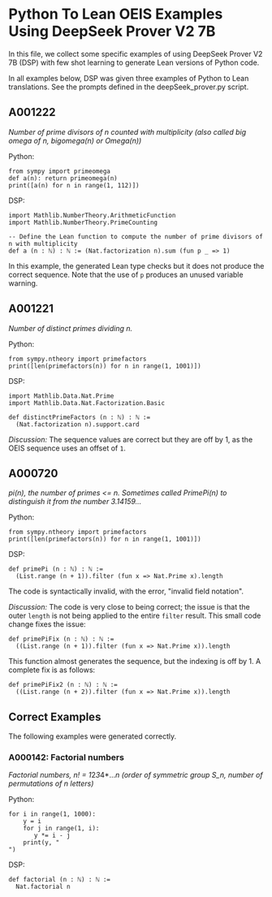 # Python To Lean OEIS Examples Using DeepSeek Prover V2 7B
In this file, we collect some specific examples of using DeepSeek Prover V2 7B (DSP)
with few shot learning to generate Lean versions of Python code. 

In all examples below, DSP was given three examples of Python to Lean 
translations. See the prompts defined in the deepSeek_prover.py script. 


## A001222

*Number of prime divisors of n counted with multiplicity (also called big omega of n, bigomega(n) or Omega(n))*

Python:

```
from sympy import primeomega
def a(n): return primeomega(n)
print([a(n) for n in range(1, 112)])
```

DSP:

```
import Mathlib.NumberTheory.ArithmeticFunction
import Mathlib.NumberTheory.PrimeCounting

-- Define the Lean function to compute the number of prime divisors of n with multiplicity
def a (n : ℕ) : ℕ := (Nat.factorization n).sum (fun p _ => 1)
```

In this example, the generated Lean type checks but it does 
not produce the correct sequence. Note that the use of `p` produces an 
unused variable warning. 


## A001221

*Number of distinct primes dividing n.*

Python:
```
from sympy.ntheory import primefactors
print([len(primefactors(n)) for n in range(1, 1001)])
```

DSP:
```
import Mathlib.Data.Nat.Prime
import Mathlib.Data.Nat.Factorization.Basic

def distinctPrimeFactors (n : ℕ) : ℕ :=
  (Nat.factorization n).support.card
```

*Discussion:*
The sequence values are correct but they are off by 1, as the 
OEIS sequence uses an offset of `1`. 


## A000720

*pi(n), the number of primes <= n. Sometimes called PrimePi(n) to distinguish it from the number 3.14159...*

Python: 
```
from sympy.ntheory import primefactors
print([len(primefactors(n)) for n in range(1, 1001)])
```

DSP:
```
def primePi (n : ℕ) : ℕ :=
  (List.range (n + 1)).filter (fun x => Nat.Prime x).length
```
The code is syntactically invalid, with the error, "invalid field notation".


*Discussion:* The code is very close to being correct; the 
issue is that the outer `length` is not being applied to the
entire `filter` result. This small code change fixes
the issue:

```
def primePiFix (n : ℕ) : ℕ :=
  ((List.range (n + 1)).filter (fun x => Nat.Prime x)).length
```
This function almost generates the sequence, but the indexing
is off by 1. A complete fix is as follows:

```
def primePiFix2 (n : ℕ) : ℕ :=
  ((List.range (n + 2)).filter (fun x => Nat.Prime x)).length
```



## Correct Examples

The following examples were generated correctly. 


### A000142: Factorial numbers

*Factorial numbers, n! = 1*2*3*4*...*n (order of symmetric group S_n, number of permutations of n letters)*


Python:
```
for i in range(1, 1000):
    y = i
    for j in range(1, i):
       y *= i - j
    print(y, "
")
```

DSP:

```
def factorial (n : ℕ) : ℕ :=
  Nat.factorial n
```